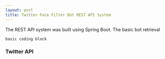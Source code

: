 ```yaml
---
layout: post
title: Twitter Face Filter Bot REST API System
---
```


The REST API system was built using Spring Boot. The basic bot retrieval

```
basic coding block

```

<h3>Twitter API</h3>
